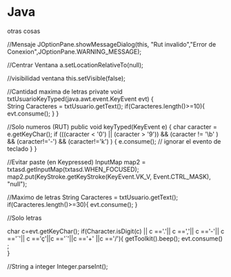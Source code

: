 # Java
otras cosas

//Mensaje
JOptionPane.showMessageDialog(this, "Rut invalido","Error de Conexion",JOptionPane.WARNING_MESSAGE);


//Centrar Ventana
a.setLocationRelativeTo(null);

//visibilidad ventana
this.setVisible(false);


//Cantidad maxima de letras
 private void txtUsuarioKeyTyped(java.awt.event.KeyEvent evt) {                                    
  String Caracteres = txtUsuario.getText();
        if(Caracteres.length()>=10){
            evt.consume();
        }
    }  

//Solo numeros (RUT)
public void keyTyped(KeyEvent e) {
                char caracter = e.getKeyChar();
                if (((caracter < '0') || (caracter > '9')) && (caracter != '\b' ) && (caracter!='-') && (caracter!='k') ) {
                    e.consume(); // ignorar el evento de teclado
 }
}

//Evitar paste (en Keypressed)
InputMap map2 = txtasd.getInputMap(txtasd.WHEN_FOCUSED);
map2.put(KeyStroke.getKeyStroke(KeyEvent.VK_V, Event.CTRL_MASK), "null"); 


//Maximo de letras
      String Caracteres = txtUsuario.getText();
        if(Caracteres.length()>=30){
            evt.consume();
        }

//Solo letras

char c=evt.getKeyChar();
if(Character.isDigit(c) || c =='.'|| c ==','|| c =='-'|| c =='´'|| c =='ç'||c =='`'||c =='+' ||c =='/'){
              getToolkit().beep();
              evt.consume() ;   
          }


//String a integer
Integer.parseInt();



















